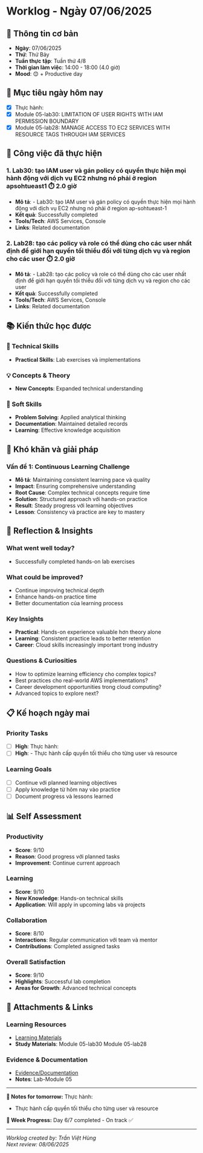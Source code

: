 # Worklog - Ngày 07/06/2025

## 📅 Thông tin cơ bản
- **Ngày**: 07/06/2025
- **Thứ**: Thứ Bảy
- **Tuần thực tập**: Tuần thứ 4/8
- **Thời gian làm việc**: 14:00 - 18:00 (4.0 giờ)
- **Mood**: 😊 + Productive day

## 🎯 Mục tiêu ngày hôm nay
- [x] Thực hành:
- [x] Module 05-lab30: LIMITATION OF USER RIGHTS WITH IAM PERMISSION BOUNDARY
- [x] Module 05-lab28: MANAGE ACCESS TO EC2 SERVICES WITH RESOURCE TAGS THROUGH IAM SERVICES

## 💼 Công việc đã thực hiện

### 1. Lab30: tạo IAM user và gán policy có quyền thực hiện mọi hành động với dịch vụ EC2 nhưng nó phải ở region apsohtueast1 ⏱️ 2.0 giờ
- **Mô tả**: - Lab30: tạo IAM user và gán policy có quyền thực hiện mọi hành động với dịch vụ EC2 nhưng nó phải ở region ap-sohtueast-1
- **Kết quả**: Successfully completed
- **Tools/Tech**: AWS Services, Console
- **Links**: Related documentation

### 2. Lab28: tạo các policy và role có thể dùng cho các user nhất định để giới hạn quyền tối thiểu đối với từng dịch vụ và region cho các user ⏱️ 2.0 giờ
- **Mô tả**: - Lab28: tạo các policy và role có thể dùng cho các user nhất định để giới hạn quyền tối thiểu đối với từng dịch vụ và region cho các user
- **Kết quả**: Successfully completed
- **Tools/Tech**: AWS Services, Console
- **Links**: Related documentation

## 📚 Kiến thức học được

### 🔧 Technical Skills
- **Practical Skills**: Lab exercises và implementations

### 💡 Concepts & Theory
- **New Concepts**: Expanded technical understanding

### 🤝 Soft Skills
- **Problem Solving**: Applied analytical thinking
- **Documentation**: Maintained detailed records
- **Learning**: Effective knowledge acquisition

## 🚧 Khó khăn và giải pháp

### Vấn đề 1: Continuous Learning Challenge
- **Mô tả**: Maintaining consistent learning pace và quality
- **Impact**: Ensuring comprehensive understanding
- **Root Cause**: Complex technical concepts require time
- **Solution**: Structured approach với hands-on practice
- **Result**: Steady progress với learning objectives
- **Lesson**: Consistency và practice are key to mastery

## 💭 Reflection & Insights

### What went well today?
- Successfully completed hands-on lab exercises

### What could be improved?
- Continue improving technical depth
- Enhance hands-on practice time
- Better documentation của learning process

### Key Insights
- **Practical**: Hands-on experience valuable hơn theory alone
- **Learning**: Consistent practice leads to better retention
- **Career**: Cloud skills increasingly important trong industry

### Questions & Curiosities
- How to optimize learning efficiency cho complex topics?
- Best practices cho real-world AWS implementations?
- Career development opportunities trong cloud computing?
- Advanced topics to explore next?

## 📋 Kế hoạch ngày mai

### Priority Tasks
- [ ] **High**: Thực hành:
- [ ] **High**: - Thực hành cấp quyền tối thiểu cho từng user và resource

### Learning Goals
- [ ] Continue với planned learning objectives
- [ ] Apply knowledge từ hôm nay vào practice
- [ ] Document progress và lessons learned

## 📊 Self Assessment

### Productivity
- **Score**: 9/10
- **Reason**: Good progress với planned tasks
- **Improvement**: Continue current approach

### Learning
- **Score**: 9/10
- **New Knowledge**: Hands-on technical skills
- **Application**: Will apply in upcoming labs và projects

### Collaboration
- **Score**: 8/10
- **Interactions**: Regular communication với team và mentor
- **Contributions**: Completed assigned tasks

### Overall Satisfaction
- **Score**: 9/10
- **Highlights**: Successful lab completion
- **Areas for Growth**: Advanced technical concepts

## 📎 Attachments & Links

### Learning Resources
- [Learning Materials](https://000030.awsstudygroup.com/)
- **Study Materials**: Module 05-lab30
Module 05-lab28
### Evidence & Documentation
- [Evidence/Documentation](https://docs.google.com/document/d/1-sy_3oPbKRsSf_0zFQ2-mYJoIQjmMgxkPoXak299rK0/edit?usp=sharing)
- **Notes**: Lab-Module 05

---

**📝 Notes for tomorrow:**
Thực hành:
- Thực hành cấp quyền tối thiểu cho từng user và resource

**🎯 Week Progress:**
Day 6/7 completed - On track ✅

---
*Worklog created by: Trần Việt Hùng*  
*Next review: 08/06/2025*
